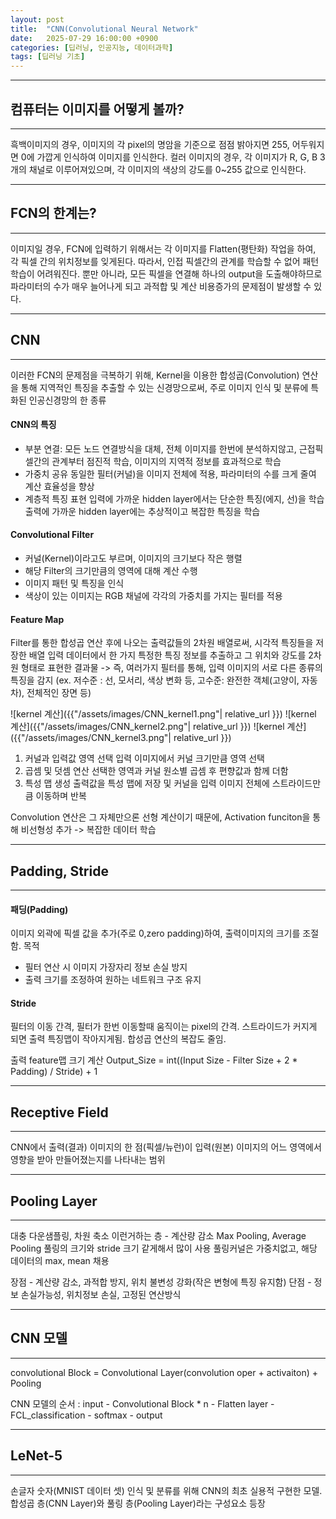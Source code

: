 ```yaml
---
layout: post
title:  "CNN(Convolutional Neural Network"
date:   2025-07-29 16:00:00 +0900
categories: [딥러닝, 인공지능, 데이터과학]
tags: [딥러닝 기초]
---
```


------

## 컴퓨터는 이미지를 어떻게 볼까?

---

흑백이미지의 경우, 이미지의 각 pixel의 명암을 기준으로 점점 밝아지면 255, 어두워지면 0에 가깝게 인식하여 이미지를 인식한다.
컬러 이미지의 경우, 각 이미지가 R, G, B 3개의 채널로 이루어져있으며, 각 이미지의 색상의 강도를 0~255 값으로 인식한다.

---

## FCN의 한계는?

---

이미지일 경우, FCN에 입력하기 위해서는 각 이미지를 Flatten(평탄화) 작업을 하여, 각 픽셀 간의 위치정보를 잊게된다. 따라서, 인접 픽셀간의 관계를 학습할 수 없어 패턴학습이 어려워진다.
뿐만 아니라, 모든 픽셀을 연결해 하나의 output을 도출해야하므로 파라미터의 수가 매우 늘어나게 되고 과적합 및 계산 비용증가의 문제점이 발생할 수 있다.


---

## CNN

---

이러한 FCN의 문제점을 극복하기 위해, Kernel을 이용한 합성곱(Convolution) 연산을 통해 지역적인 특징을 추출할 수 있는 신경망으로써, 주로 이미지 인식 및 분류에 특화된 인공신경망의 한 종류

#### CNN의 특징
- 부분 연결:
모든 노드 연결방식을 대체, 전체 이미지를 한번에 분석하지않고, 근접픽셀간의 관계부터 점진적 학습, 이미지의 지역적 정보를 효과적으로 학습
- 가중치 공유
동일한 필터(커널)을 이미지 전체에 적용, 파라미터의 수를 크게 줄여 계산 효율성을 향상
- 계층적 특징 표현
입력에 가까운 hidden layer에서는 단순한 특징(에지, 선)을 학습
출력에 가까운 hidden layer에는 추상적이고 복잡한 특징을 학습

#### Convolutional Filter
- 커널(Kernel)이라고도 부르며, 이미지의 크기보다 작은 행렬
- 해당 Filter의 크기만큼의 영역에 대해 계산 수행
- 이미지 패턴 및 특징을 인식
- 색상이 있는 이미지는 RGB 채널에 각각의 가중치를 가지는 필터를 적용

#### Feature Map
Filter를 통한 합성곱 연산 후에 나오는 출력값들의 2차원 배열로써, 시각적 특징들을 저장한 배열
입력 데이터에서 한 가지 특정한 특징 정보를 추출하고 그 위치와 강도를 2차원 형태로 표현한 결과물
-> 즉, 여러가지 필터를 통해, 입력 이미지의 서로 다른 종류의 특징을 감지 
(ex. 저수준 : 선, 모서리, 색상 변화 등, 고수준: 완전한 객체(고양이, 자동차), 전체적인 장면 등)

![kernel 계산]({{"/assets/images/CNN_kernel1.png"| relative_url }})
![kernel 계산]({{"/assets/images/CNN_kernel2.png"| relative_url }})
![kernel 계산]({{"/assets/images/CNN_kernel3.png"| relative_url }})

1. 커널과 입력값 영역 선택
입력 이미지에서 커널 크기만큼 영역 선택
2. 곱셈 및 덧셈 연산
선택한 영역과 커널 원소별 곱셈 후 편향값과 함께 더함
3. 특성 맵 생성
출력값을 특성 맵에 저장 및 커널을 입력 이미지 전체에 스트라이드만큼 이동하며 반복

Convolution 연산은 그 자체만으론 선형 계산이기 때문에, Activation funciton을 통해 비선형성 추가 -> 복잡한 데이터 학습

---

## Padding, Stride

----

#### 패딩(Padding)

이미지 외곽에 픽셀 값을 추가(주로 0,zero padding)하여, 출력이미지의 크기를 조절함.
목적
- 필터 연산 시 이미지 가장자리 정보 손실 방지
- 출력 크기를 조정하여 원하는 네트워크 구조 유지

#### Stride

필터의 이동 간격, 필터가 한번 이동할때 움직이는 pixel의 간격.
스트라이드가 커지게 되면 출력 특징맵이 작아지게됨.
합성곱 연산의 복잡도 줄임.

출력 feature맵 크기 계산
Output_Size = int((Input Size - Filter Size + 2 * Padding) / Stride) + 1

---

## Receptive Field

---
CNN에서 출력(결과) 이미지의 한 점(픽셀/뉴런)이 입력(원본) 이미지의 어느 영역에서 영향을 받아 만들어졌는지를 나타내는 범위

[//]: # (리셉티브 필드&#40;RF&#41;는 네트워크의 출력 층에서 시작하여 입력 층으로 역추적하면서 계산합니다. 각 층의 필터 크기&#40;커널 사이즈&#41;, 스트라이드&#40;Stride&#41;, 패딩&#40;Padding&#41; 값이 영향을 미치는데, 특히 필터 크기와 스트라이드가 핵심입니다.)

[//]: # ()
[//]: # (간단한 계산 공식은 다음과 같습니다 &#40;패딩은 0이라고 가정&#41;:)

[//]: # ()
[//]: # (각 층의 효과 계산: 각 층이 RF에 기여하는 '크기'와 '점프' 값을 계산합니다.)

[//]: # ()
[//]: # (r_L: 해당 층의 출력 뉴런이 입력 이미지에서 '보는' 크기 &#40;리셉티브 필드 크기&#41;)

[//]: # (s_L: 해당 층의 스트라이드)

[//]: # (역방향 계산: 출력 층에서 입력 층으로 거슬러 올라갑니다.)

[//]: # ()
[//]: # (초기값: 최종 출력 층의 한 뉴런의 RF는 1입니다. &#40;rf_output = 1&#41;)

[//]: # ()
[//]: # (각 층을 역추적하며 RF 계산: 이전 층의 RF 크기 = &#40;현재 층의 RF 크기 - 1&#41; * 현재 층의 스트라이드 + 현재 층의 커널 크기)

[//]: # ()
[//]: # (예시)

[//]: # (자, 2개의 합성곱 층으로 구성된 간단한 신경망을 예로 들어볼게요.)

[//]: # ()
[//]: # (Layer 1 &#40;Conv1&#41;:)

[//]: # (커널 크기 &#40;k1&#41; = 3)

[//]: # (스트라이드 &#40;s1&#41; = 1)

[//]: # (Layer 2 &#40;Conv2&#41;:)

[//]: # (커널 크기 &#40;k2&#41; = 3)

[//]: # (스트라이드 &#40;s2&#41; = 2)

[//]: # (계산 과정)

[//]: # (최종 출력 &#40;Conv2 출력&#41;의 RF:)

[//]: # ()
[//]: # (가장 마지막 층인 Conv2의 한 픽셀이 Conv2의 입력&#40;Conv1의 출력&#41;에서 "보는" 크기는 Conv2의 커널 크기인 3입니다.)

[//]: # (이 시점의 RF는 r = 1 로 시작합니다. &#40;출력 픽셀 자체&#41;)

[//]: # (Conv2 → Conv1로 역추적:)

[//]: # ()
[//]: # (Conv2의 한 픽셀은 Conv1의 출력에서 k2=3만큼의 영역을 봅니다.)

[//]: # (이 3개의 픽셀이 Conv1의 스트라이드 s1=1만큼 원본 입력에서 이동하므로,)

[//]: # (Conv1의 출력 픽셀 3개가 원본 입력에서 보는 영역:)

[//]: # (중앙 픽셀의 RF: 3 &#40;Conv2의 커널 크기&#41;)

[//]: # (j_prev_layer = 1 &#40;이전 층의 스트라이드&#41;)

[//]: # (공식: rf_prev = rf_current + &#40;k_current - 1&#41; * s_accumulated_before_current_layer &#40;조금 복잡하죠&#41;)

[//]: # (더 쉬운 방법: 각 층의 출력에서 RF가 입력에 대해 얼마나 커지는지를 더해가는 방식)

[//]: # ()
[//]: # (1단계 &#40;Conv1의 출력 픽셀이 원본 입력에서 보는 RF&#41;:)

[//]: # ()
[//]: # (k1 = 3, s1 = 1)

[//]: # (Conv1의 한 픽셀은 원본 입력에서 k1 = 3만큼의 영역을 봅니다.)

[//]: # (RF_Conv1 = 3)

[//]: # (2단계 &#40;Conv2의 출력 픽셀이 원본 입력에서 보는 RF&#41;:)

[//]: # ()
[//]: # (Conv2의 한 픽셀은 Conv1의 출력에서 k2 = 3만큼의 영역을 봅니다.)

[//]: # (이 k2만큼의 영역이 다시 원본 입력에 매핑될 때, Conv1의 스트라이드 s1만큼의 '점프'를 고려해야 합니다.)

[//]: # (RF_Conv2 = RF_Conv1 + &#40;k2 - 1&#41; * &#40;Conv1까지의 누적 스트라이드&#41;)

[//]: # (RF_Conv2 = 3 + &#40;3 - 1&#41; * 1 &#40;Conv1까지의 누적 스트라이드는 Conv1 자체의 스트라이드 s1=1&#41;)

[//]: # (RF_Conv2 = 3 + 2 * 1 = 5)

[//]: # (따라서, Conv2의 출력에서 한 픽셀은 원본 입력 이미지의 5x5 영역을 보게 됩니다.)


----
## Pooling Layer
----
대충 다운샘플링, 차원 축소 이런거하는 층 - 계산량 감소
Max Pooling, Average Pooling
풀링의 크기와 stride 크기 같게해서 많이 사용
풀링커널은 가중치없고, 해당 데이터의 max, mean 채용


장점 - 계산량 감소, 과적합 방지, 위치 불변성 강화(작은 변형에 특징 유지함)
단점 - 정보 손실가능성, 위치정보 손실, 고정된 연산방식

---
## CNN 모델
---

convolutional Block = Convolutional Layer(convolution oper + activaiton) + Pooling

CNN 모델의 순서 : input - Convolutional Block * n - Flatten layer - FCL_classification - softmax - output


---

## LeNet-5

---

손글자 숫자(MNIST 데이터 셋) 인식 및 분류를 위해 CNN의 최초 실용적 구현한 모델.
합성곱 층(CNN Layer)와 풀링 층(Pooling Layer)라는 구성요소 등장
